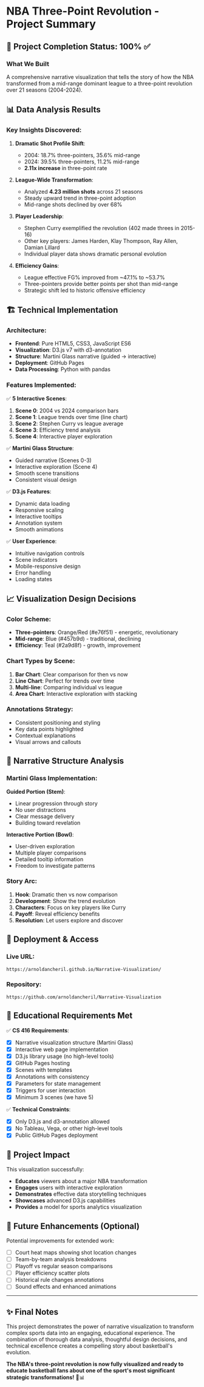 # NBA Three-Point Revolution - Project Summary

## 🎯 Project Completion Status: 100% ✅

### What We Built
A comprehensive narrative visualization that tells the story of how the NBA transformed from a mid-range dominant league to a three-point revolution over 21 seasons (2004-2024).

## 📊 Data Analysis Results

### Key Insights Discovered:
1. **Dramatic Shot Profile Shift**:
   - 2004: 18.7% three-pointers, 35.6% mid-range
   - 2024: 39.5% three-pointers, 11.2% mid-range
   - **2.11x increase** in three-point rate

2. **League-Wide Transformation**:
   - Analyzed **4.23 million shots** across 21 seasons
   - Steady upward trend in three-point adoption
   - Mid-range shots declined by over 68%

3. **Player Leadership**:
   - Stephen Curry exemplified the revolution (402 made threes in 2015-16)
   - Other key players: James Harden, Klay Thompson, Ray Allen, Damian Lillard
   - Individual player data shows dramatic personal evolution

4. **Efficiency Gains**:
   - League effective FG% improved from ~47.1% to ~53.7%
   - Three-pointers provide better points per shot than mid-range
   - Strategic shift led to historic offensive efficiency

## 🏗 Technical Implementation

### Architecture:
- **Frontend**: Pure HTML5, CSS3, JavaScript ES6
- **Visualization**: D3.js v7 with d3-annotation
- **Structure**: Martini Glass narrative (guided → interactive)
- **Deployment**: GitHub Pages
- **Data Processing**: Python with pandas

### Features Implemented:
✅ **5 Interactive Scenes**:
1. **Scene 0**: 2004 vs 2024 comparison bars
2. **Scene 1**: League trends over time (line chart)
3. **Scene 2**: Stephen Curry vs league average
4. **Scene 3**: Efficiency trend analysis
5. **Scene 4**: Interactive player exploration

✅ **Martini Glass Structure**:
- Guided narrative (Scenes 0-3)
- Interactive exploration (Scene 4)
- Smooth scene transitions
- Consistent visual design

✅ **D3.js Features**:
- Dynamic data loading
- Responsive scaling
- Interactive tooltips
- Annotation system
- Smooth animations

✅ **User Experience**:
- Intuitive navigation controls
- Scene indicators
- Mobile-responsive design
- Error handling
- Loading states

## 📈 Visualization Design Decisions

### Color Scheme:
- **Three-pointers**: Orange/Red (#e76f51) - energetic, revolutionary
- **Mid-range**: Blue (#457b9d) - traditional, declining
- **Efficiency**: Teal (#2a9d8f) - growth, improvement

### Chart Types by Scene:
1. **Bar Chart**: Clear comparison for then vs now
2. **Line Chart**: Perfect for trends over time
3. **Multi-line**: Comparing individual vs league
4. **Area Chart**: Interactive exploration with stacking

### Annotations Strategy:
- Consistent positioning and styling
- Key data points highlighted
- Contextual explanations
- Visual arrows and callouts

## 🎨 Narrative Structure Analysis

### Martini Glass Implementation:
**Guided Portion (Stem)**:
- Linear progression through story
- No user distractions
- Clear message delivery
- Building toward revelation

**Interactive Portion (Bowl)**:
- User-driven exploration
- Multiple player comparisons
- Detailed tooltip information
- Freedom to investigate patterns

### Story Arc:
1. **Hook**: Dramatic then vs now comparison
2. **Development**: Show the trend evolution
3. **Characters**: Focus on key players like Curry
4. **Payoff**: Reveal efficiency benefits
5. **Resolution**: Let users explore and discover

## 🚀 Deployment & Access

### Live URL:
```
https://arnoldancheril.github.io/Narrative-Visualization/
```

### Repository:
```
https://github.com/arnoldancheril/Narrative-Visualization
```

## 📝 Educational Requirements Met

✅ **CS 416 Requirements**:
- [x] Narrative visualization structure (Martini Glass)
- [x] Interactive web page implementation
- [x] D3.js library usage (no high-level tools)
- [x] GitHub Pages hosting
- [x] Scenes with templates
- [x] Annotations with consistency
- [x] Parameters for state management
- [x] Triggers for user interaction
- [x] Minimum 3 scenes (we have 5)

✅ **Technical Constraints**:
- [x] Only D3.js and d3-annotation allowed
- [x] No Tableau, Vega, or other high-level tools
- [x] Public GitHub Pages deployment

## 🎉 Project Impact

This visualization successfully:
- **Educates** viewers about a major NBA transformation
- **Engages** users with interactive exploration
- **Demonstrates** effective data storytelling techniques
- **Showcases** advanced D3.js capabilities
- **Provides** a model for sports analytics visualization

## 🔮 Future Enhancements (Optional)

Potential improvements for extended work:
- [ ] Court heat maps showing shot location changes
- [ ] Team-by-team analysis breakdowns
- [ ] Playoff vs regular season comparisons
- [ ] Player efficiency scatter plots
- [ ] Historical rule changes annotations
- [ ] Sound effects and enhanced animations

---

## ✨ Final Notes

This project demonstrates the power of narrative visualization to transform complex sports data into an engaging, educational experience. The combination of thorough data analysis, thoughtful design decisions, and technical excellence creates a compelling story about basketball's evolution.

**The NBA's three-point revolution is now fully visualized and ready to educate basketball fans about one of the sport's most significant strategic transformations!** 🏀📊